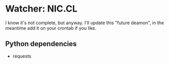 # Watcher: NIC.CL
I know it's not complete, but anyway.
I'll update this "future deamon", in the meantime add it on your crontab if you like.

## Python dependencies
- requests
